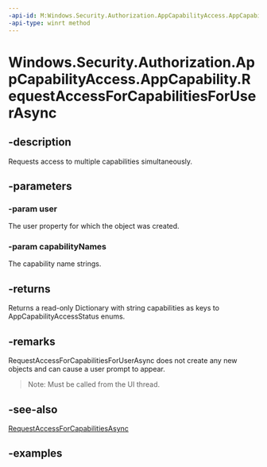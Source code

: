 ```yaml
---
-api-id: M:Windows.Security.Authorization.AppCapabilityAccess.AppCapability.RequestAccessForCapabilitiesForUserAsync(Windows.System.User,Windows.Foundation.Collections.IIterable{System.String})
-api-type: winrt method
---
```


<!-- Method syntax.
public IAsyncOperation<AppCapabilityAccessStatus>> AppCapability.RequestAccessForCapabilitiesForUserAsync(User user, IIterable<String> capabilityNames)
-->

# Windows.Security.Authorization.AppCapabilityAccess.AppCapability.RequestAccessForCapabilitiesForUserAsync

## -description
Requests access to multiple capabilities simultaneously.

## -parameters
### -param user
The user property for which the object was created.

### -param capabilityNames
The capability name strings.

## -returns
Returns a read-only Dictionary with string capabilities as keys to AppCapabilityAccessStatus enums.

## -remarks
RequestAccessForCapabilitiesForUserAsync does not create any new objects and can cause a user prompt to appear.

> Note: Must be called from the UI thread.

## -see-also
[RequestAccessForCapabilitiesAsync](appcapability_requestaccessforcapabilitiesasync.md)

## -examples

